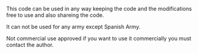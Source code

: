 This code can be used in any way keeping the code and the modifications free to use and also shareing the code.

It can not be used for any army except Spanish Army.

Not commercial use approved if you want to use it commercially you must contact the author.
